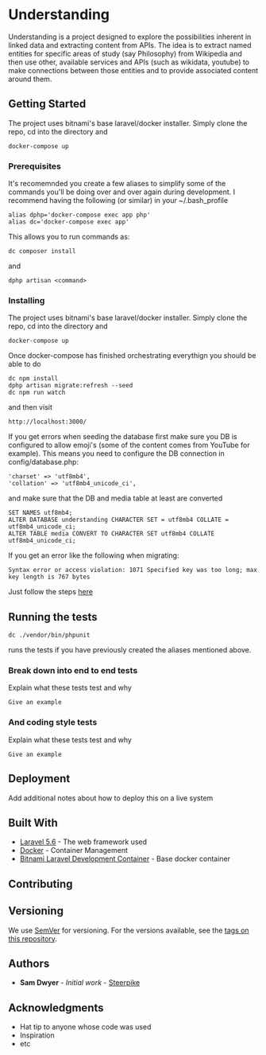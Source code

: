 # Understanding

Understanding is a project designed to explore the possibilities inherent in linked data and extracting content from APIs. The idea is to extract named entities for specific areas of study (say Philosophy) from Wikipedia and then use other, available services and APIs (such as wikidata, youtube) to make connections between those entities and to provide associated content around them.

## Getting Started

The project uses bitnami's base laravel/docker installer. Simply clone the repo, cd into the directory and 
```
docker-compose up
```

### Prerequisites

It's recomemnded you create a few aliases to simplify some of the commands you'll be doing over and over again during development. I recommend having the following (or similar) in your ~/.bash_profile

```
alias dphp='docker-compose exec app php'
alias dc='docker-compose exec app'
```
This allows you to run commands as:
```
dc composer install
```
and
```
dphp artisan <command>
```

### Installing

The project uses bitnami's base laravel/docker installer. Simply clone the repo, cd into the directory and 
```
docker-compose up
```
Once docker-compose has finished orchestrating everythign you should be able to do
```
dc npm install
dphp artisan migrate:refresh --seed
dc npm run watch
```
and then visit
```
http://localhost:3000/
```

If you get errors when seeding the database first make sure you DB is configured to allow emoji's (some of the content comes from YouTube for example). This means you need to configure the DB connection in config/database.php:
```
'charset' => 'utf8mb4',
'collation' => 'utf8mb4_unicode_ci',
```

and make sure that the DB and media table at least are converted 
```
SET NAMES utf8mb4;
ALTER DATABASE understanding CHARACTER SET = utf8mb4 COLLATE = utf8mb4_unicode_ci;
ALTER TABLE media CONVERT TO CHARACTER SET utf8mb4 COLLATE utf8mb4_unicode_ci;
```

If you get an error like the following when migrating:
```
Syntax error or access violation: 1071 Specified key was too long; max key length is 767 bytes
```
Just follow the steps [here](https://laravel-news.com/laravel-5-4-key-too-long-error)


## Running the tests

```
dc ./vendor/bin/phpunit 
```
runs the tests if you have previously created the aliases mentioned above.

### Break down into end to end tests

Explain what these tests test and why

```
Give an example
```

### And coding style tests

Explain what these tests test and why

```
Give an example
```

## Deployment

Add additional notes about how to deploy this on a live system

## Built With

* [Laravel 5.6](https://laravel.com/docs/5.6/) - The web framework used
* [Docker](https://maven.apache.org/) - Container Management
* [Bitnami Laravel Development Container](https://hub.docker.com/r/bitnami/laravel/) - Base docker container

## Contributing


## Versioning

We use [SemVer](http://semver.org/) for versioning. For the versions available, see the [tags on this repository](https://github.com/your/project/tags). 

## Authors

* **Sam Dwyer** - *Initial work* - [Steerpike](https://github.com/steerpike)

## Acknowledgments

* Hat tip to anyone whose code was used
* Inspiration
* etc
